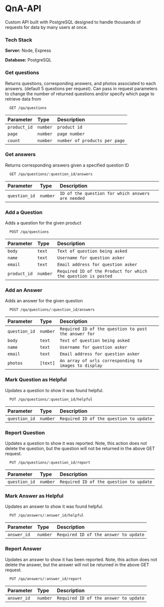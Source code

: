 # QnA-API

Custom API built with PostgreSQL designed to handle thousands of requests for data by many users at once.

### Tech Stack
 
**Server:** Node, Express
 
**Database:** PostgreSQL


### Get questions
Returns questions, corresponding answers, and photos associated to each answers. (default 5 questions per request).
Can pass in request parameters to change the number of returned questions and/or specify which page to retrieve data from
```http
  GET /qa/questions
```

| Parameter   | Type     | Description                       |
| :---------- | :------- | :-------------------------------- |
| `product_id`| `number` | `product id` |
| `page`| `number` | `page number` |
| `count` | `number` | `number of products per page` |

### Get answers
Returns corresponding answers given a specified question ID
```http
  GET /qa/questions/:question_id/answers
```
| Parameter  | Type     | Description                       |
| :--------- | :------- | :-------------------------------- |
| `question_id`| `number` | `ID of the question for which answers are needed` |

### Add a Question
Adds a question for the given product
```http
  POST /qa/questions
```

| Parameter  | Type     | Description                       |
| :--------- | :------- | :-------------------------------- |
| `body`| `text` | `Text of question being asked` |
| `name`| `text` | `Username for question asker` |
| `email`| `text` | `Email address for question asker` |
| `product_id`| `number` | `Required ID of the Product for which the question is posted` |

### Add an Answer
Adds an answer for the given question
```http
  POST /qa/questions/:question_id/answers
```

| Parameter  | Type     | Description                       |
| :--------- | :------- | :-------------------------------- |
| `question_id`| `number` | `Required ID of the question to post the answer for` |
| `body`| `text` | `Text of question being asked` |
| `name`| `text` | `Username for question asker` |
| `email`| `text` | `Email address for question asker` |
| `photos`| `[text]` | `An array of urls corresponding to images to display` |


### Mark Question as Helpful
Updates a question to show it was found helpful.
```http
  PUT /qa/questions/:question_id/helpful
```

| Parameter  | Type     | Description                       |
| :--------- | :------- | :-------------------------------- |
| `question_id`| `number` | `Required ID of the question to update` |


### Report Question
Updates a question to show it was reported. Note, this action does not delete the question, but the question will not be returned in the above GET request.
```http
  PUT /qa/questions/:question_id/report
```

| Parameter  | Type     | Description                       |
| :--------- | :------- | :-------------------------------- |
| `question_id`| `number` | `Required ID of the question to update` |


### Mark Answer as Helpful
Updates an answer to show it was found helpful.
```http
  PUT /qa/answers/:answer_id/helpful
```

| Parameter  | Type     | Description                       |
| :--------- | :------- | :-------------------------------- |
| `answer_id`| `number` | `Required ID of the answer to update` |


### Report Answer
Updates an answer to show it has been reported. Note, this action does not delete the answer, but the answer will not be returned in the above GET request.
```http
  PUT /qa/answers/:answer_id/report
```

| Parameter  | Type     | Description                       |
| :--------- | :------- | :-------------------------------- |
| `answer_id`| `number` | `Required ID of the answer to update` |
